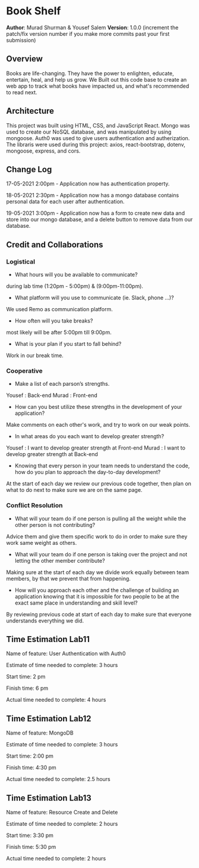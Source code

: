 # Book Shelf

**Author**: Murad Shurman & Yousef Salem
**Version**: 1.0.0 (increment the patch/fix version number if you make more commits past your first submission)

## Overview

Books are life-changing. They have the power to enlighten, educate, entertain, heal, and help us grow. We Built out this code base to create an web app to track what books have impacted us, and what's recommended to read next.


## Architecture


This project was built using HTML, CSS, and JavaScript React. Mongo was used to create our NoSQL database, and was manipulated by using mongoose. Auth0 was used to give users authentication and autherization. The libraris were used during this project:  axios, react-bootstrap, dotenv, mongoose, express, and cors.

## Change Log

17-05-2021 2:00pm - Application now has authentication property.

18-05-2021 2:30pm - Application now has a mongo database contains personal data for each user after authentication.

19-05-2021 3:00pm - Application now has a form to create new data and store into our mongo database, and a delete button to remove data from our database.

## Credit and Collaborations

### Logistical

- What hours will you be available to communicate?

during lab time (1:20pm - 5:00pm) & (9:00pm-11:00pm).

- What platform will you use to communicate (ie. Slack, phone …)?

We used Remo as communication platform.

- How often will you take breaks?

most likely will be after 5:00pm till 9:00pm.

- What is your plan if you start to fall behind?

Work in our break time.

### Cooperative


- Make a list of each parson’s strengths.

Yousef :  Back-end
Murad : Front-end

- How can you best utilize these strengths in the development of your application?

Make comments on each other's work, and try to work on our weak points.

- In what areas do you each want to develop greater strength?

Yousef :  I want to develop greater strength at Front-end
Murad : I want to develop greater strength at Back-end

- Knowing that every person in your team needs to understand the code, how do you plan to approach the day-to-day development?

At the start of each day we review our previous code together, then plan on what to do next to make sure we are on the same page.

### Conflict Resolution

- What will your team do if one person is pulling all the weight while the other person is not contributing?

Advice them and give them specific work to do in order to make sure they work same weight as others.

- What will your team do if one person is taking over the project and not letting the other member contribute?

Making sure at the start of each day we divide work equally between team members, by that we prevent that from happening.

- How will you approach each other and the challenge of building an application knowing that it is impossible for two people to be at the exact same place in understanding and skill level?

By reviewing previous code at start of each day to make sure that everyone understands everything we did.

## Time Estimation Lab11

Name of feature: User Authentication with Auth0

Estimate of time needed to complete: 3 hours

Start time: 2 pm

Finish time: 6 pm

Actual time needed to complete: 4 hours

## Time Estimation Lab12

Name of feature: MongoDB

Estimate of time needed to complete: 3 hours

Start time: 2:00 pm

Finish time: 4:30 pm

Actual time needed to complete: 2.5 hours
## Time Estimation Lab13

Name of feature: Resource Create and Delete

Estimate of time needed to complete: 2 hours

Start time: 3:30 pm

Finish time: 5:30 pm

Actual time needed to complete: 2 hours